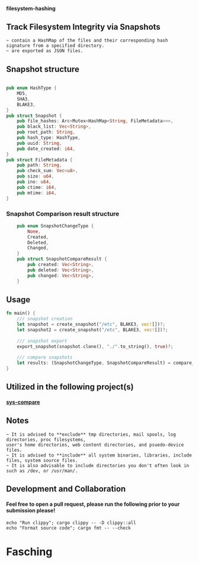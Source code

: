 #### filesystem-hashing

## Track Filesystem Integrity via Snapshots
    ~ contain a HashMap of the files and their corresponding hash signature from a specified directory.
    ~ are exported as JSON files.

## Snapshot structure
```rust

pub enum HashType {
    MD5,
    SHA3,
    BLAKE3,
}
pub struct Snapshot {
    pub file_hashes: Arc<Mutex<HashMap<String, FileMetadata>>>,
    pub black_list: Vec<String>,
    pub root_path: String,
    pub hash_type: HashType,
    pub uuid: String,
    pub date_created: i64,
}
pub struct FileMetadata {
    pub path: String,
    pub check_sum: Vec<u8>,
    pub size: u64,
    pub ino: u64,
    pub ctime: i64,
    pub mtime: i64,
}
```
### Snapshot Comparison result structure
```rust
    pub enum SnapshotChangeType {
        None,
        Created,
        Deleted,
        Changed,
    }
    pub struct SnapshotCompareResult {
        pub created: Vec<String>,
        pub deleted: Vec<String>,
        pub changed: Vec<String>,
    }

```

## Usage
```rust
fn main() {
    /// snapshot creation
    let snapshot = create_snapshot("/etc", BLAKE3, vec![])?;
    let snapshot2 = create_snapshot("/etc", BLAKE3, vec![])?;
    
    /// snapshot export
    export_snapshot(snapshot.clone(), "./".to_string(), true)?;
    
    /// compare snapshots
    let results: (SnapshotChangeType, SnapshotCompareResult) = compare_snapshots(snapshot(), snapshot2)?;
}
```



## Utilized in the following project(s)
#### [sys-compare](https://github.com/helloimalemur/sys-compare)

## Notes
    ~ It is advised to **exclude** tmp directories, mail spools, log directories, proc filesystems,
    user's home directories, web content directories, and psuedo-device files.
    ~ It is advised to **include** all system binaries, libraries, include files, system source files.
    ~ It is also advisable to include directories you don't often look in such as /dev, or /usr/man/.

## Development and Collaboration
#### Feel free to open a pull request, please run the following prior to your submission please!
    echo "Run clippy"; cargo clippy -- -D clippy::all
    echo "Format source code"; cargo fmt -- --check
# Fasching
